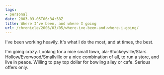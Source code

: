```yaml
---
tags:
- personal
date: 2003-03-05T06:34:58Z
title: Where I've been, and where I going
url: /chronicle/2003/03/05/where-ive-been-and-where-i-going/
---
```


I've been working heavily.  It's what I do the most, and at times, the best.

I'm going crazy. Looking for a nice small town, ala-Stuckeyville/Stars Hollow/Everwood/Smallville or a nice combination of all, to run a store, and live in peace.  Willing to pay top dollar for bowling alley or cafe. Serious offers only.
